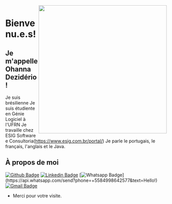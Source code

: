 <img align="right" width="400" height="400" src="https://media-exp1.licdn.com/dms/image/C4E03AQH-VtkBb8OxNA/profile-displayphoto-shrink_100_100/0?e=1603929600&v=beta&t=au8GRbtQZ04MTwbnmC8MUIfKQlHtk8lT-1w9w1q2voY">
 
# Bienvenu.e.s!
 
## Je m'appelle Ohanna Dezidério!
 
Je suis brésilienne
Je suis étudiente en Génie Logiciel à l'UFRN
Je travaille chez ESIG Software e Consultoria(https://www.esig.com.br/portal/)
Je parle le portugais, le français, l'anglais et le Java.
 
 
## À propos de moi
[![Github Badge](https://img.shields.io/badge/-Github-000?style=flat-square&logo=Github&logoColor=white&link=https://github.com/ohannadeziderio)](https://github.com/ohannadeziderio)
[![Linkedin Badge](https://img.shields.io/badge/-LinkedIn-blue?style=flat-square&logo=Linkedin&logoColor=white&link=https://www.linkedin.com/in/ohanna-d-85a787a5/)](https://www.linkedin.com/in/ohanna-d-85a787a5/)
[![Whatsapp Badge](https://img.shields.io/badge/-Whatsapp-4CA143?style=flat-square&labelColor=4CA143&logo=whatsapp&logoColor=white&link=https://api.whatsapp.com/send?phone=seu_telefone_55+DDD+número_de_telefone&text=Hello!)](https://api.whatsapp.com/send?phone=+5584998642577&text=Hello!)
[![Gmail Badge](https://img.shields.io/badge/-Gmail-c14438?style=flat-square&logo=Gmail&logoColor=white&link=mailto:ohannadeziderio@gmail.com)](mailto:ohannadeziderio@gmail.com)
 
- Merci pour votre visite. 
